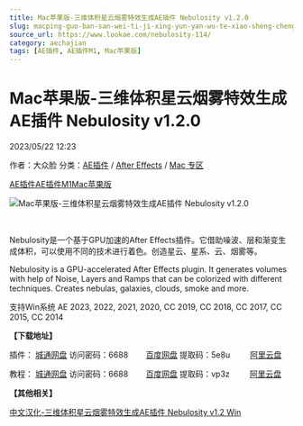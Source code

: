 ```yaml
---
title: Mac苹果版-三维体积星云烟雾特效生成AE插件 Nebulosity v1.2.0
slug: macping-guo-ban-san-wei-ti-ji-xing-yun-yan-wu-te-xiao-sheng-cheng-aecha-jian-nebulosity-v1-2-0
source_url: https://www.lookae.com/nebulosity-114/
category: aechajian
tags: [AE插件, AE插件M1, Mac苹果版]
---
```

# Mac苹果版-三维体积星云烟雾特效生成AE插件 Nebulosity v1.2.0

2023/05/22 12:23

作者：大众脸
分类：[AE插件](https://www.lookae.com/after-effects/aechajian/) / [After Effects](https://www.lookae.com/after-effects/) / [Mac 专区](https://www.lookae.com/mac-osx/)

[AE插件](https://www.lookae.com/tag/ae%e6%8f%92%e4%bb%b6/)[AE插件M1](https://www.lookae.com/tag/aem1/)[Mac苹果版](https://www.lookae.com/tag/mac%e8%8b%b9%e6%9e%9c%e7%89%88/)

![Mac苹果版-三维体积星云烟雾特效生成AE插件 Nebulosity v1.2.0](https://www.lookae.com/wp-content/uploads/2022/11/Nebulosity.jpg "Mac苹果版-三维体积星云烟雾特效生成AE插件 Nebulosity v1.2.0-LookAE.com")

[﻿﻿﻿](https://cloud.video.taobao.com//play/u/705956171/p/1/e/6/t/1/386205250274.mp4)

Nebulosity是一个基于GPU加速的After Effects插件。它借助噪波、层和渐变生成体积，可以使用不同的技术进行着色。创造星云、星系、云、烟雾等。

Nebulosity is a GPU-accelerated After Effects plugin. It generates volumes with help of Noise, Layers and Ramps that can be colorized with different techniques. Creates nebulas, galaxies, clouds, smoke and more.

支持Win系统 AE 2023, 2022, 2021, 2020, CC 2019, CC 2018, CC 2017, CC 2015, CC 2014

**【下载地址】**

插件： [城通网盘](https://url70.ctfile.com/f/2827370-859844391-d8e228?p=4431) 访问密码：6688        [百度网盘](https://pan.baidu.com/s/1Fjp9hwuJiiA6sdWnbMdZDg?pwd=5e8u) 提取码：5e8u         [阿里云盘](https://www.aliyundrive.com/s/gJzH3zzanb8)

教程： [城通网盘](https://url70.ctfile.com/f/2827370-733890144-14e6d9?p=4431) 访问密码：6688        [百度网盘](https://pan.baidu.com/s/1zPpViu5QfO179qmD-a5d5Q?pwd=vp3z) 提取码：vp3z         [阿里云盘](https://www.aliyundrive.com/s/hzQdKwGqKhs)

**【其他相关】**

[中文汉化-三维体积星云烟雾特效生成AE插件 Nebulosity v1.2 Win](https://www.lookae.com/nebulosity-12/)
